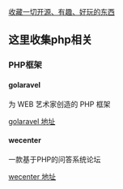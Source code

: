 
[收藏一切开源、有趣、好玩的东西](https://github.com/ityouknow/collect-open-source)

## 这里收集php相关


### PHP框架

#### golaravel
为 WEB 艺术家创造的 PHP 框架

[golaravel 地址](http://www.golaravel.com/)

#### wecenter
一款基于PHP的问答系统论坛

[wecenter 地址](https://github.com/wecenter/wecenter)